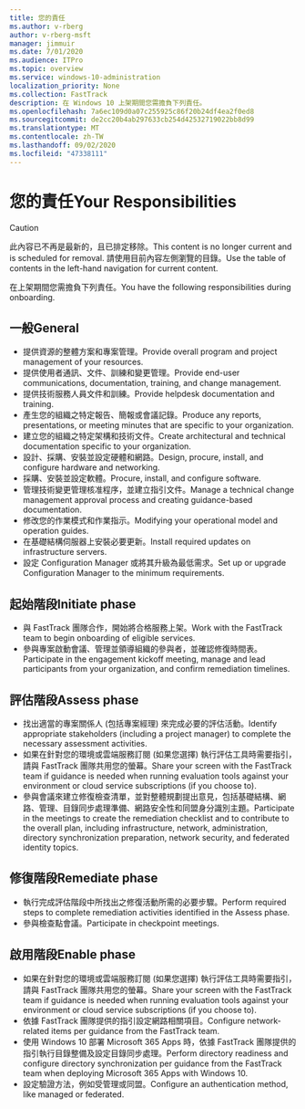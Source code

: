 ```yaml
---
title: 您的責任
ms.author: v-rberg
author: v-rberg-msft
manager: jimmuir
ms.date: 7/01/2020
ms.audience: ITPro
ms.topic: overview
ms.service: windows-10-administration
localization_priority: None
ms.collection: FastTrack
description: 在 Windows 10 上架期間您需擔負下列責任。
ms.openlocfilehash: 7a6ec109d0a07c255925c86f20b24df4ea2f0ed8
ms.sourcegitcommit: de2cc20b4ab297633cb254d42532719022bb8d99
ms.translationtype: MT
ms.contentlocale: zh-TW
ms.lasthandoff: 09/02/2020
ms.locfileid: "47338111"
---
```

# <a name="your-responsibilities"></a><span data-ttu-id="5d053-103">您的責任</span><span class="sxs-lookup"><span data-stu-id="5d053-103">Your Responsibilities</span></span>
> [!CAUTION]
> <span data-ttu-id="5d053-104">此內容已不再是最新的，且已排定移除。</span><span class="sxs-lookup"><span data-stu-id="5d053-104">This content is no longer current and is scheduled for removal.</span></span> <span data-ttu-id="5d053-105">請使用目前內容左側瀏覽的目錄。</span><span class="sxs-lookup"><span data-stu-id="5d053-105">Use the table of contents in the left-hand navigation for current content.</span></span>

<span data-ttu-id="5d053-106">在上架期間您需擔負下列責任。</span><span class="sxs-lookup"><span data-stu-id="5d053-106">You have the following responsibilities during onboarding.</span></span>

## <a name="general"></a><span data-ttu-id="5d053-107">一般</span><span class="sxs-lookup"><span data-stu-id="5d053-107">General</span></span>

- <span data-ttu-id="5d053-108">提供資源的整體方案和專案管理。</span><span class="sxs-lookup"><span data-stu-id="5d053-108">Provide overall program and project management of your resources.</span></span>
- <span data-ttu-id="5d053-109">提供使用者通訊、文件、訓練和變更管理。</span><span class="sxs-lookup"><span data-stu-id="5d053-109">Provide end-user communications, documentation, training, and change management.</span></span>
- <span data-ttu-id="5d053-110">提供技術服務人員文件和訓練。</span><span class="sxs-lookup"><span data-stu-id="5d053-110">Provide helpdesk documentation and training.</span></span>
- <span data-ttu-id="5d053-111">產生您的組織之特定報告、簡報或會議記錄。</span><span class="sxs-lookup"><span data-stu-id="5d053-111">Produce any reports, presentations, or meeting minutes that are specific to your organization.</span></span>
- <span data-ttu-id="5d053-112">建立您的組織之特定架構和技術文件。</span><span class="sxs-lookup"><span data-stu-id="5d053-112">Create architectural and technical documentation specific to your organization.</span></span>
- <span data-ttu-id="5d053-113">設計、採購、安裝並設定硬體和網路。</span><span class="sxs-lookup"><span data-stu-id="5d053-113">Design, procure, install, and configure hardware and networking.</span></span>
- <span data-ttu-id="5d053-114">採購、安裝並設定軟體。</span><span class="sxs-lookup"><span data-stu-id="5d053-114">Procure, install, and configure software.</span></span>
- <span data-ttu-id="5d053-115">管理技術變更管理核准程序，並建立指引文件。</span><span class="sxs-lookup"><span data-stu-id="5d053-115">Manage a technical change management approval process and creating guidance-based documentation.</span></span>
- <span data-ttu-id="5d053-116">修改您的作業模式和作業指示。</span><span class="sxs-lookup"><span data-stu-id="5d053-116">Modifying your operational model and operation guides.</span></span>
- <span data-ttu-id="5d053-117">在基礎結構伺服器上安裝必要更新。</span><span class="sxs-lookup"><span data-stu-id="5d053-117">Install required updates on infrastructure servers.</span></span>
- <span data-ttu-id="5d053-118">設定 Configuration Manager 或將其升級為最低需求。</span><span class="sxs-lookup"><span data-stu-id="5d053-118">Set up or upgrade Configuration Manager to the minimum requirements.</span></span>

## <a name="initiate-phase"></a><span data-ttu-id="5d053-119">起始階段</span><span class="sxs-lookup"><span data-stu-id="5d053-119">Initiate phase</span></span>

- <span data-ttu-id="5d053-120">與 FastTrack 團隊合作，開始將合格服務上架。</span><span class="sxs-lookup"><span data-stu-id="5d053-120">Work with the FastTrack team to begin onboarding of eligible services.</span></span>
- <span data-ttu-id="5d053-121">參與專案啟動會議、管理並領導組織的參與者，並確認修復時間表。</span><span class="sxs-lookup"><span data-stu-id="5d053-121">Participate in the engagement kickoff meeting, manage and lead participants from your organization, and confirm remediation timelines.</span></span>

## <a name="assess-phase"></a><span data-ttu-id="5d053-122">評估階段</span><span class="sxs-lookup"><span data-stu-id="5d053-122">Assess phase</span></span>

- <span data-ttu-id="5d053-123">找出適當的專案關係人 (包括專案經理) 來完成必要的評估活動。</span><span class="sxs-lookup"><span data-stu-id="5d053-123">Identify appropriate stakeholders (including a project manager) to complete the necessary assessment activities.</span></span>
- <span data-ttu-id="5d053-124">如果在針對您的環境或雲端服務訂閱 (如果您選擇) 執行評估工具時需要指引，請與 FastTrack 團隊共用您的螢幕。</span><span class="sxs-lookup"><span data-stu-id="5d053-124">Share your screen with the FastTrack team if guidance is needed when running evaluation tools against your environment or cloud service subscriptions (if you choose to).</span></span>
- <span data-ttu-id="5d053-125">參與會議來建立修復檢查清單，並對整體規劃提出意見，包括基礎結構、網路、管理、目錄同步處理準備、網路安全性和同盟身分識別主題。</span><span class="sxs-lookup"><span data-stu-id="5d053-125">Participate in the meetings to create the remediation checklist and to contribute to the overall plan, including infrastructure, network, administration, directory synchronization preparation, network security, and federated identity topics.</span></span>

## <a name="remediate-phase"></a><span data-ttu-id="5d053-126">修復階段</span><span class="sxs-lookup"><span data-stu-id="5d053-126">Remediate phase</span></span>

- <span data-ttu-id="5d053-127">執行完成評估階段中所找出之修復活動所需的必要步驟。</span><span class="sxs-lookup"><span data-stu-id="5d053-127">Perform required steps to complete remediation activities identified in the Assess phase.</span></span>
- <span data-ttu-id="5d053-128">參與檢查點會議。</span><span class="sxs-lookup"><span data-stu-id="5d053-128">Participate in checkpoint meetings.</span></span>

## <a name="enable-phase"></a><span data-ttu-id="5d053-129">啟用階段</span><span class="sxs-lookup"><span data-stu-id="5d053-129">Enable phase</span></span>

- <span data-ttu-id="5d053-130">如果在針對您的環境或雲端服務訂閱 (如果您選擇) 執行評估工具時需要指引，請與 FastTrack 團隊共用您的螢幕。</span><span class="sxs-lookup"><span data-stu-id="5d053-130">Share your screen with the FastTrack team if guidance is needed when running evaluation tools against your environment or cloud service subscriptions (if you choose to).</span></span>
- <span data-ttu-id="5d053-131">依據 FastTrack 團隊提供的指引設定網路相關項目。</span><span class="sxs-lookup"><span data-stu-id="5d053-131">Configure network-related items per guidance from the FastTrack team.</span></span>
- <span data-ttu-id="5d053-132">使用 Windows 10 部署 Microsoft 365 Apps 時，依據 FastTrack 團隊提供的指引執行目錄整備及設定目錄同步處理。</span><span class="sxs-lookup"><span data-stu-id="5d053-132">Perform directory readiness and configure directory synchronization per guidance from the FastTrack team when deploying Microsoft 365 Apps with Windows 10.</span></span>
- <span data-ttu-id="5d053-133">設定驗證方法，例如受管理或同盟。</span><span class="sxs-lookup"><span data-stu-id="5d053-133">Configure an authentication method, like managed or federated.</span></span>

